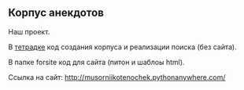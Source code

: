 ## Корпус анекдотов

Наш проект.

В <a href="https://github.com/Timofeidedov/finalprojectautobreya/blob/main/MakingCorpus.ipynb">тетрадке</a> код создания корпуса и реализации поиска (без сайта). 

В папке forsite код для сайта (питон и шаблоы html).

Ссылка на сайт: http://musorniikotenochek.pythonanywhere.com/

